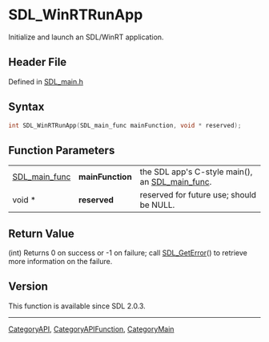 # SDL_WinRTRunApp

Initialize and launch an SDL/WinRT application.

## Header File

Defined in [SDL_main.h](https://github.com/libsdl-org/SDL/blob/SDL2/include/SDL_main.h)

## Syntax

```c
int SDL_WinRTRunApp(SDL_main_func mainFunction, void * reserved);
```

## Function Parameters

|                                |                  |                                                                  |
| ------------------------------ | ---------------- | ---------------------------------------------------------------- |
| [SDL_main_func](SDL_main_func) | **mainFunction** | the SDL app's C-style main(), an [SDL_main_func](SDL_main_func). |
| void *                         | **reserved**     | reserved for future use; should be NULL.                         |

## Return Value

(int) Returns 0 on success or -1 on failure; call
[SDL_GetError](SDL_GetError)() to retrieve more information on the failure.

## Version

This function is available since SDL 2.0.3.

----
[CategoryAPI](CategoryAPI), [CategoryAPIFunction](CategoryAPIFunction), [CategoryMain](CategoryMain)

